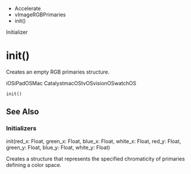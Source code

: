 

- Accelerate
- vImageRGBPrimaries
-  init() 

Initializer

# init()

Creates an empty RGB primaries structure.

iOSiPadOSMac CatalystmacOStvOSvisionOSwatchOS

``` source
init()
```

## See Also

### Initializers

init(red_x: Float, green_x: Float, blue_x: Float, white_x: Float, red_y: Float, green_y: Float, blue_y: Float, white_y: Float)

Creates a structure that represents the specified chromaticity of primaries defining a color space.


